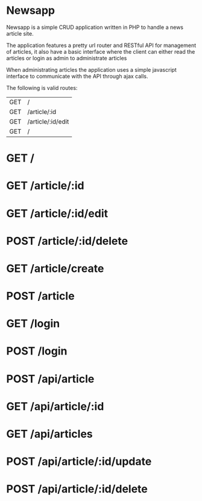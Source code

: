 <h1>Newsapp</h1>
<p>Newsapp is a simple CRUD application written in PHP to handle a news article site.</p>
<p>The application features a pretty url router and RESTful API for management of articles, it also have a basic interface where the client can either read the articles or login as admin to administrate articles</p>
<p>When administrating articles the application uses a simple javascript interface to communicate with the API through ajax calls.</p>
<p>The following is valid routes: </p>
<table>
	<tr>
		<td>
			GET
		</td>
		<td>
			/
		</td>
	</tr>
	<tr>
		<td>
			GET
		</td>
		<td>
			/article/:id
		</td>
	</tr>
	<tr>
		<td>
			GET
		</td>
		<td>
			/article/:id/edit
		</td>
	</tr>
	<tr>
		<td>
			GET
		</td>
		<td>
			/
		</td>
	</tr>
</table>

# GET    /
# GET    /article/:id
# GET    /article/:id/edit
# POST   /article/:id/delete
# GET    /article/create
# POST 	 /article
# GET 	 /login
# POST   /login

# POST   /api/article
# GET    /api/article/:id
# GET    /api/articles
# POST   /api/article/:id/update
# POST   /api/article/:id/delete
